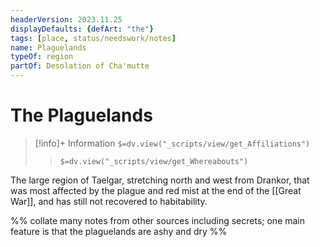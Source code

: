 ```yaml
---
headerVersion: 2023.11.25
displayDefaults: {defArt: "the"}
tags: [place, status/needswork/notes]
name: Plaguelands
typeOf: region
partOf: Desolation of Cha'mutte
---
```

# The Plaguelands
>[!info]+ Information
> `$=dv.view("_scripts/view/get_Affiliations")`
>> `$=dv.view("_scripts/view/get_Whereabouts")`

The large region of Taelgar, stretching north and west from Drankor, that was most affected by the plague and red mist at the end of the [[Great War]], and has still not recovered to habitability. 

%% collate many notes from other sources including secrets; one main feature is that the plaguelands are ashy and dry %%